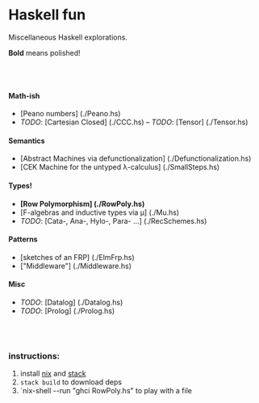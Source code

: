 # Haskell fun
Miscellaneous Haskell explorations.

**Bold** means polished!

<br/>
<br/>

#### Math-ish
- [Peano numbers] (./Peano.hs)
- *TODO*: [Cartesian Closed] (./CCC.hs)
– *TODO*: [Tensor] (./Tensor.hs)

#### Semantics
- [Abstract Machines via defunctionalization] (./Defunctionalization.hs)
- [CEK Machine for the untyped λ-calculus] (./SmallSteps.hs)

#### Types!
- **[Row Polymorphism] (./RowPoly.hs)**
- [F-algebras and inductive types via μ] (./Mu.hs)
- *TODO*: [Cata-, Ana-, Hylo-, Para- ...] (./RecSchemes.hs)


#### Patterns
- [sketches of an FRP] (./ElmFrp.hs)
- ["Middleware"] (./Middleware.hs)

#### Misc
- *TODO*: [Datalog] (./Datalog.hs)
- *TODO*: [Prolog] (./Prolog.hs)


<br/>
<br/>


### instructions:
1. install [nix](http://nixos.org/nix) and [stack](http://docs.haskellstack.org/en/stable/README/)
2. `stack build` to download deps
3. `nix-shell --run "ghci RowPoly.hs" to play with a file
